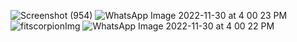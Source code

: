 ![Screenshot (954)](https://github.com/Mausoomi12/Fit-scorpion-minor/assets/112415870/534439d6-ea52-4433-8672-dd766fcee861)
![WhatsApp Image 2022-11-30 at 4 00 23 PM](https://github.com/Mausoomi12/Fit-scorpion-minor/assets/112415870/86817bc9-4b30-456c-9a3b-4911aa02cab0)
![fitscorpionImg](https://github.com/Mausoomi12/Fit-scorpion-minor/assets/112415870/5043f925-19f6-4bc5-a454-7c3cddced22f)
![WhatsApp Image 2022-11-30 at 4 00 22 PM](https://github.com/Mausoomi12/Fit-scorpion-minor/assets/112415870/4c1198f8-8345-47ee-ac5a-d54952a42557)
